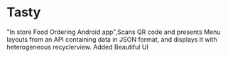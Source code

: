 # Tasty
"In store Food Ordering Android app",Scans QR code and presents Menu layouts from an API containing data in JSON format, and displays it with heterogeneous recyclerview. Added Beautiful UI

